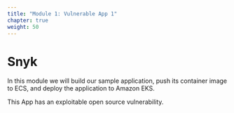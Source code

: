 ```yaml
---
title: "Module 1: Vulnerable App 1"
chapter: true
weight: 50
---
```


# Snyk 

In this module we will build our sample application, push its container image to ECS, and deploy the application to Amazon EKS.

This App has an exploitable open source vulnerability.
